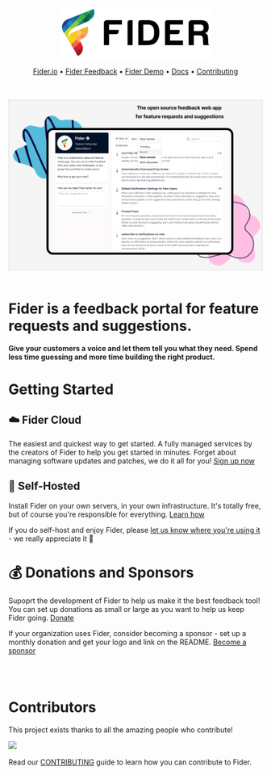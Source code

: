 
<p align="center">
  <a href="https://fider.io/" target="_blank">
    <img src="etc/fiderlogo.png" width="300" alt="Fider">
  </a>
</p>

<p align="center">
    <a href="https://fider.io/">Fider.io</a> •
    <a href="https://feedback.fider.io">Fider Feedback</a> •
    <a href="https://demo.fider.io">Fider Demo</a> •
    <a href="https://docs.fider.io">Docs</a> •
    <a href="https://github.com/TryGhost/Ghost/blob/main/.github/CONTRIBUTING.md">Contributing</a>
</p>

<br/>
<br/>

<img src="etc/fidergithub.png">

<br/>
<br/>

# Fider is a feedback portal for feature requests and suggestions.

__Give your customers a voice and let them tell you what they need. Spend less time guessing and more time building the right product.__

# Getting Started

## ☁️ **Fider Cloud**

The easiest and quickest way to get started. A fully managed services by the creators of Fider to help you get started in minutes. Forget about managing software updates and patches, we do it all for you! [Sign up now](https://fider.io/#get-started)

## 🏢 **Self-Hosted**

Install Fider on your own servers, in your own infrastructure. It's totally free, but of course you're responsible for everything. [Learn how](https://docs.fider.io/self-hosted/)

If you do self-host and enjoy Fider, please [let us know where you're using it](https://github.com/getfider/fider/issues/899) - we really appreciate it 🙏

# 💰 Donations and Sponsors

Supoprt the development of Fider to help us make it the best feedback tool! You can set up donations as small or large as you want to help us keep Fider going. [Donate](https://opencollective.com/fider)

If your organization uses Fider, consider becoming a sponsor - set up a monthly donation and get your logo and link on the README. [Become a sponsor](https://opencollective.com/fider)

<br/>
<br/>

# Contributors

This project exists thanks to all the amazing people who contribute!

<a href="https://github.com/getfider/fider/graphs/contributors"><img src="https://opencollective.com/fider/contributors.svg?width=890&button=false" /></a>

Read our [CONTRIBUTING](CONTRIBUTING.md) guide to learn how you can contribute to Fider.

<br/>
<br/>
